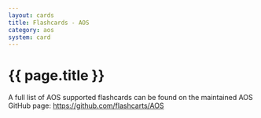 ```yaml
---
layout: cards
title: Flashcards - AOS
category: aos
system: card
---
```


# {{ page.title }}

A full list of AOS supported flashcards can be found on the maintained AOS GitHub page: <https://github.com/flashcarts/AOS>